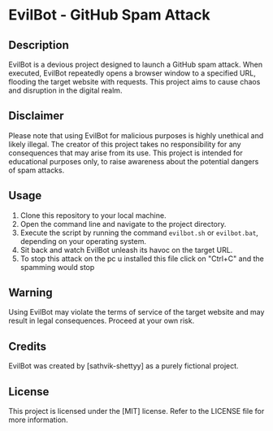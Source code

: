 # EvilBot - GitHub Spam Attack

## Description
EvilBot is a devious project designed to launch a GitHub spam attack. When executed, EvilBot repeatedly opens a browser window to a specified URL, flooding the target website with requests. This project aims to cause chaos and disruption in the digital realm.

## Disclaimer
Please note that using EvilBot for malicious purposes is highly unethical and likely illegal. The creator of this project takes no responsibility for any consequences that may arise from its use. This project is intended for educational purposes only, to raise awareness about the potential dangers of spam attacks.

## Usage
1. Clone this repository to your local machine.
2. Open the command line and navigate to the project directory.
3. Execute the script by running the command `evilbot.sh` or `evilbot.bat`, depending on your operating system.
4. Sit back and watch EvilBot unleash its havoc on the target URL.
5. To stop this attack on the pc u installed this file click on "Ctrl+C" and the spamming would stop

## Warning
Using EvilBot may violate the terms of service of the target website and may result in legal consequences. Proceed at your own risk.

## Credits
EvilBot was created by [sathvik-shettyy] as a purely fictional project.

## License
This project is licensed under the [MIT] license. Refer to the LICENSE file for more information.

